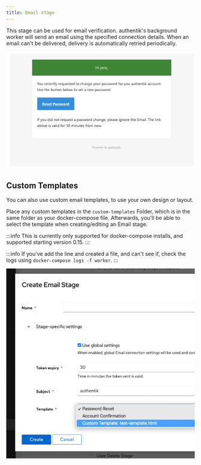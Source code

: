 ```yaml
---
title: Email stage
---
```


This stage can be used for email verification. authentik's background worker will send an email using the specified connection details. When an email can't be delivered, delivery is automatically retried periodically.

![](email_recovery.png)

## Custom Templates

You can also use custom email templates, to use your own design or layout.

Place any custom templates in the `custom-templates` Folder, which is in the same folder as your docker-compose file. Afterwards, you'll be able to select the template when creating/editing an Email stage.

:::info
This is currently only supported for docker-compose installs, and supported starting version 0.15.
:::

:::info
If you've add the line and created a file, and can't see if, check the logs using `docker-compose logs -f worker`.
:::

![](custom_template.png)
